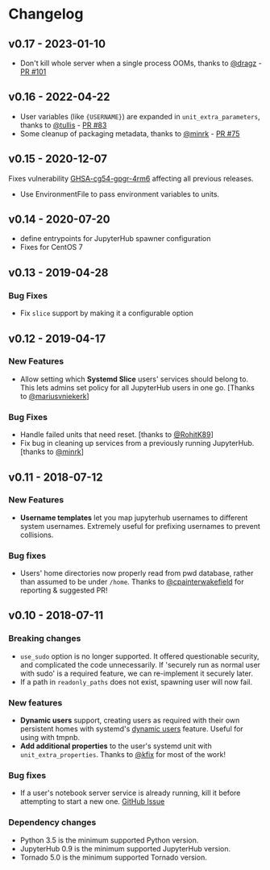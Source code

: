 # Changelog

## v0.17 - 2023-01-10

- Don't kill whole server when a single process OOMs,
  thanks to [@dragz](https://github.com/dragz) - [PR #101](https://github.com/jupyterhub/systemdspawner/pull/101)

## v0.16 - 2022-04-22

- User variables (like `{USERNAME}`) are expanded in `unit_extra_parameters`,
  thanks to [@tullis](https://github.com/tullis) - [PR #83](https://github.com/jupyterhub/systemdspawner/pull/83)
- Some cleanup of packaging metadata, thanks to [@minrk](https://github.com/minrk) -
  [PR #75](https://github.com/jupyterhub/systemdspawner/pull/75)

## v0.15 - 2020-12-07

Fixes vulnerability [GHSA-cg54-gpgr-4rm6](https://github.com/jupyterhub/systemdspawner/security/advisories/GHSA-cg54-gpgr-4rm6) affecting all previous releases.

- Use EnvironmentFile to pass environment variables to units.

## v0.14 - 2020-07-20

- define entrypoints for JupyterHub spawner configuration
- Fixes for CentOS 7

## v0.13 - 2019-04-28

### Bug Fixes

- Fix `slice` support by making it a configurable option

## v0.12 - 2019-04-17

### New Features

- Allow setting which **Systemd Slice** users' services should belong to.
  This lets admins set policy for all JupyterHub users in one go.
  [Thanks to [@mariusvniekerk](https://github.com/mariusvniekerk)]

### Bug Fixes

- Handle failed units that need reset.
  [thanks to [@RohitK89](https://github.com/RohitK89)]
- Fix bug in cleaning up services from a previously running
  JupyterHub. [thanks to [@minrk](https://github.com/minrk)]

## v0.11 - 2018-07-12

### New Features

- **Username templates** let you map jupyterhub usernames to different system usernames. Extremely
  useful for prefixing usernames to prevent collisions.

### Bug fixes

- Users' home directories now properly read from pwd database, rather than assumed to be under `/home`.
  Thanks to [@cpainterwakefield](https://github.com/cpainterwakefield) for reporting & suggested PR!

## v0.10 - 2018-07-11

### Breaking changes

- `use_sudo` option is no longer supported. It offered questionable security,
  and complicated the code unnecessarily. If 'securely run as normal user with
  sudo' is a required feature, we can re-implement it securely later.
- If a path in `readonly_paths` does not exist, spawning user will now fail.

### New features

- **Dynamic users** support, creating users as required with their own
  persistent homes with systemd's [dynamic users](http://0pointer.net/blog/dynamic-users-with-systemd.html)
  feature. Useful for using with tmpnb.
- **Add additional properties** to the user's systemd unit with `unit_extra_properties`.
  Thanks to [@kfix](https://github.com/kfix) for most of the work!

### Bug fixes

- If a user's notebook server service is already running, kill it before
  attempting to start a new one. [GitHub Issue](https://github.com/jupyterhub/systemdspawner/issues/7)

### Dependency changes

- Python 3.5 is the minimum supported Python version.
- JupyterHub 0.9 is the minimum supported JupyterHub version.
- Tornado 5.0 is the minimum supported Tornado version.
